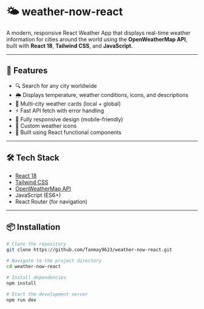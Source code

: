 # 🌤️ weather-now-react

A modern, responsive React Weather App that displays real-time weather information for cities around the world using the **OpenWeatherMap API**, built with **React 18**, **Tailwind CSS**, and **JavaScript**.

---

## 🚀 Features

- 🔍 Search for any city worldwide
- 🌦️ Displays temperature, weather conditions, icons, and descriptions
- 📍 Multi-city weather cards (local + global)
- ⚡ Fast API fetch with error handling
- 📱 Fully responsive design (mobile-friendly)
- 💨 Custom weather icons
- 🎯 Built using React functional components

---

## 🛠️ Tech Stack 

- [React 18](https://reactjs.org/)
- [Tailwind CSS](https://tailwindcss.com/)
- [OpenWeatherMap API](https://openweathermap.org/api)
- JavaScript (ES6+)
- React Router (for navigation)

---

## 📦 Installation

```bash
# Clone the repository
git clone https://github.com/Tanmay9623/weather-now-react.git

# Navigate to the project directory
cd weather-now-react

# Install dependencies
npm install

# Start the development server
npm run dev
